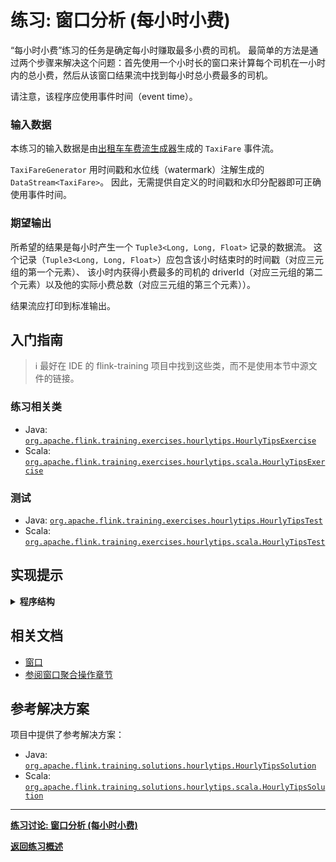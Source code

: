 <!--
Licensed to the Apache Software Foundation (ASF) under one
or more contributor license agreements.  See the NOTICE file
distributed with this work for additional information
regarding copyright ownership.  The ASF licenses this file
to you under the Apache License, Version 2.0 (the
"License"); you may not use this file except in compliance
with the License.  You may obtain a copy of the License at

  http://www.apache.org/licenses/LICENSE-2.0

Unless required by applicable law or agreed to in writing,
software distributed under the License is distributed on an
"AS IS" BASIS, WITHOUT WARRANTIES OR CONDITIONS OF ANY
KIND, either express or implied.  See the License for the
specific language governing permissions and limitations
under the License.
-->

# 练习: 窗口分析 (每小时小费)

“每小时小费”练习的任务是确定每小时赚取最多小费的司机。
最简单的方法是通过两个步骤来解决这个问题：首先使用一个小时长的窗口来计算每个司机在一小时内的总小费，然后从该窗口结果流中找到每小时总小费最多的司机。

请注意，该程序应使用事件时间（event time）。

### 输入数据

本练习的输入数据是由[出租车车费流生成器](../README_zh.md#using-the-taxi-data-streams)生成的 `TaxiFare` 事件流。

`TaxiFareGenerator` 用时间戳和水位线（watermark）注解生成的 `DataStream<TaxiFare>`。
因此，无需提供自定义的时间戳和水印分配器即可正确使用事件时间。

### 期望输出

所希望的结果是每小时产生一个 `Tuple3<Long, Long, Float>` 记录的数据流。
这个记录（`Tuple3<Long, Long, Float>`）应包含该小时结束时的时间戳（对应三元组的第一个元素）、
该小时内获得小费最多的司机的 driverId（对应三元组的第二个元素）以及他的实际小费总数（对应三元组的第三个元素））。

结果流应打印到标准输出。

## 入门指南

> :information_source: 最好在 IDE 的 flink-training 项目中找到这些类，而不是使用本节中源文件的链接。

### 练习相关类

- Java:  [`org.apache.flink.training.exercises.hourlytips.HourlyTipsExercise`](src/main/java/org/apache/flink/training/exercises/hourlytips/HourlyTipsExercise.java)
- Scala: [`org.apache.flink.training.exercises.hourlytips.scala.HourlyTipsExercise`](src/main/scala/org/apache/flink/training/exercises/hourlytips/scala/HourlyTipsExercise.scala)

### 测试

- Java:  [`org.apache.flink.training.exercises.hourlytips.HourlyTipsTest`](src/test/java/org/apache/flink/training/exercises/hourlytips/HourlyTipsTest.java)
- Scala: [`org.apache.flink.training.exercises.hourlytips.scala.HourlyTipsTest`](src/test/scala/org/apache/flink/training/exercises/hourlytips/scala/HourlyTipsTest.scala)

## 实现提示

<details>
<summary><strong>程序结构</strong></summary>

请注意，可以将一组时间窗口逐个级联，只要时间帧兼容（第二组窗口的持续时间需要是第一组的倍数）。
因此，首先可以得到一个由 `driverId` 键值分隔的具有一小时窗口的初始数据集，并使用它来创建一个 `(endOfHourTimestamp，driverId，totalTips)` 流。
然后使用另一个一小时窗口（该窗口不是用键值分隔的），从第一个窗口中查找具有最大 `totalTips` 的记录。
</details>

## 相关文档

- [窗口](https://nightlies.apache.org/flink/flink-docs-stable/zh/docs/dev/datastream/operators/windows)
- [参阅窗口聚合操作章节](https://nightlies.apache.org/flink/flink-docs-stable/zh/docs/dev/datastream/operators/overview/#datastream-transformations)

## 参考解决方案

项目中提供了参考解决方案：

- Java:  [`org.apache.flink.training.solutions.hourlytips.HourlyTipsSolution`](src/solution/java/org/apache/flink/training/solutions/hourlytips/HourlyTipsSolution.java)
- Scala: [`org.apache.flink.training.solutions.hourlytips.scala.HourlyTipsSolution`](src/solution/scala/org/apache/flink/training/solutions/hourlytips/scala/HourlyTipsSolution.scala)

-----

[**练习讨论: 窗口分析 (每小时小费)**](DISCUSSION_zh.md)

[**返回练习概述**](../README_zh.md#lab-exercises)
